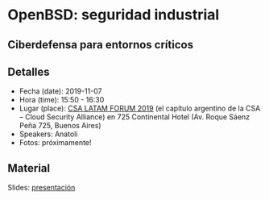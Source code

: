 # OpenBSD: seguridad industrial
## Ciberdefensa para entornos críticos

## Detalles
* Fecha (date): 2019-11-07
* Hora (time): 15:50 - 16:30
* Lugar (place): [CSA LATAM FORUM 2019](https://csalatam.com) (el capítulo argentino de la CSA – Cloud Security Alliance) en 725 Continental Hotel (Av. Roque Sáenz Peña 725, Buenos Aires)
* Speakers: Anatoli
* Fotos: próximamente!

## Material
Slides: [presentación](presentacion.pdf)
